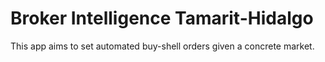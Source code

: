 Broker Intelligence Tamarit-Hidalgo
==================

This app aims to set automated buy-shell orders given a concrete market.